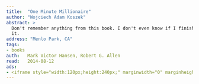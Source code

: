 ```yaml
---
title:	"One Minute Millionaire"
author: "Wojciech Adam Koszek"
abstract: >
  Don't remember anything from this book. I don't even know if I finished
  it.
address: "Menlo Park, CA"
tags:
- books
auth:	Mark Victor Hansen, Robert G. Allen
read:	2014-08-12
ads:
- <iframe style="width:120px;height:240px;" marginwidth="0" marginheight="0" scrolling="no" frameborder="0" src="//ws-na.amazon-adsystem.com/widgets/q?ServiceVersion=20070822&OneJS=1&Operation=GetAdHtml&MarketPlace=US&source=ss&ref=ss_til&ad_type=product_link&tracking_id=wojcadamkoszh-20&marketplace=amazon&region=US&placement=B002JCJ724&asins=B002JCJ724&linkId=ANHVLZHFVF2UXJNE&show_border=false&link_opens_in_new_window=true&price_color=333333&title_color=C00000&bg_color=FFFFFF"></iframe>
---
```


